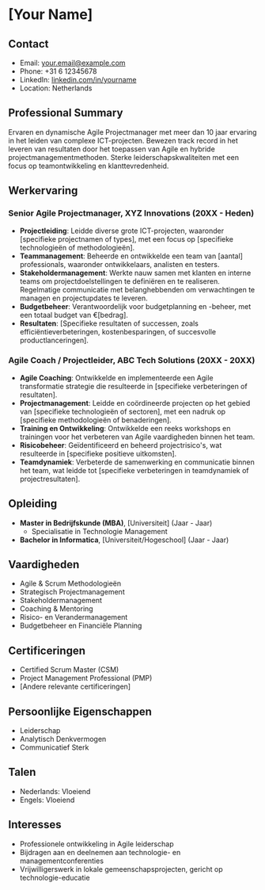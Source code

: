 # [Your Name]

## Contact
- Email: [your.email@example.com](mailto:your.email@example.com)
- Phone: +31 6 12345678
- LinkedIn: [linkedin.com/in/yourname](https://www.linkedin.com/in/yourname)
- Location: Netherlands

## Professional Summary
Ervaren en dynamische Agile Projectmanager met meer dan 10 jaar ervaring in het leiden van complexe ICT-projecten. Bewezen track record in het leveren van resultaten door het toepassen van Agile en hybride projectmanagementmethoden. Sterke leiderschapskwaliteiten met een focus op teamontwikkeling en klanttevredenheid.

## Werkervaring

### Senior Agile Projectmanager, XYZ Innovations (20XX - Heden)
- **Projectleiding**: Leidde diverse grote ICT-projecten, waaronder [specifieke projectnamen of types], met een focus op [specifieke technologieën of methodologieën].
- **Teammanagement**: Beheerde en ontwikkelde een team van [aantal] professionals, waaronder ontwikkelaars, analisten en testers.
- **Stakeholdermanagement**: Werkte nauw samen met klanten en interne teams om projectdoelstellingen te definiëren en te realiseren. Regelmatige communicatie met belanghebbenden om verwachtingen te managen en projectupdates te leveren.
- **Budgetbeheer**: Verantwoordelijk voor budgetplanning en -beheer, met een totaal budget van €[bedrag].
- **Resultaten**: [Specifieke resultaten of successen, zoals efficiëntieverbeteringen, kostenbesparingen, of succesvolle productlanceringen].

### Agile Coach / Projectleider, ABC Tech Solutions (20XX - 20XX)
- **Agile Coaching**: Ontwikkelde en implementeerde een Agile transformatie strategie die resulteerde in [specifieke verbeteringen of resultaten].
- **Projectmanagement**: Leidde en coördineerde projecten op het gebied van [specifieke technologieën of sectoren], met een nadruk op [specifieke methodologieën of benaderingen].
- **Training en Ontwikkeling**: Ontwikkelde een reeks workshops en trainingen voor het verbeteren van Agile vaardigheden binnen het team.
- **Risicobeheer**: Geïdentificeerd en beheerd projectrisico's, wat resulteerde in [specifieke positieve uitkomsten].
- **Teamdynamiek**: Verbeterde de samenwerking en communicatie binnen het team, wat leidde tot [specifieke verbeteringen in teamdynamiek of projectresultaten].

## Opleiding

- **Master in Bedrijfskunde (MBA)**, [Universiteit] (Jaar - Jaar)
  - Specialisatie in Technologie Management
- **Bachelor in Informatica**, [Universiteit/Hogeschool] (Jaar - Jaar)

## Vaardigheden

- Agile & Scrum Methodologieën
- Strategisch Projectmanagement
- Stakeholdermanagement
- Coaching & Mentoring
- Risico- en Verandermanagement
- Budgetbeheer en Financiële Planning

## Certificeringen

- Certified Scrum Master (CSM)
- Project Management Professional (PMP)
- [Andere relevante certificeringen]

## Persoonlijke Eigenschappen

- Leiderschap
- Analytisch Denkvermogen
- Communicatief Sterk

## Talen

- Nederlands: Vloeiend
- Engels: Vloeiend

## Interesses

- Professionele ontwikkeling in Agile leiderschap
- Bijdragen aan en deelnemen aan technologie- en managementconferenties
- Vrijwilligerswerk in lokale gemeenschapsprojecten, gericht op technologie-educatie

